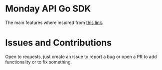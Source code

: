 # Monday API Go SDK

The main features where inspired from [this link](https://go.dev/play/p/aZ7tgaqFxWP).

# Issues and Contributions

Open to requests, just create an issue to report a bug or open a PR to add functionality or to fix something.
